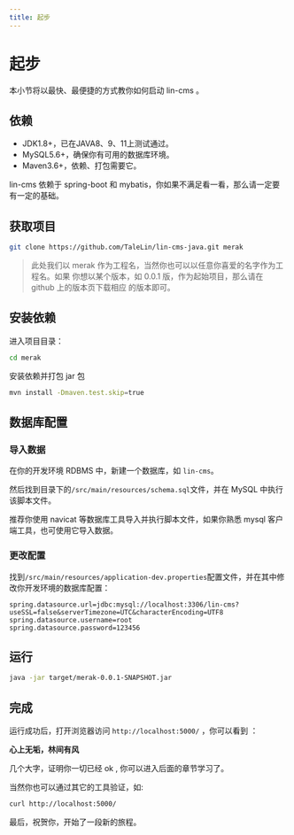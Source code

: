 ```yaml
---
title: 起步
---
```


# 起步

本小节将以最快、最便捷的方式教你如何启动 lin-cms 。

## 依赖

- JDK1.8+，已在JAVA8、9、11上测试通过。
- MySQL5.6+，确保你有可用的数据库环境。
- Maven3.6+，依赖、打包需要它。

lin-cms 依赖于 spring-boot 和 mybatis，你如果不满足看一看，那么请一定要
有一定的基础。

## 获取项目

```bash
git clone https://github.com/TaleLin/lin-cms-java.git merak
```

> 此处我们以 merak 作为工程名，当然你也可以以任意你喜爱的名字作为工程名。如果 你想以某个版本，如 0.0.1 版，作为起始项目，那么请在 github 上的版本页下载相应 的版本即可。

## 安装依赖

进入项目目录：

```bash
cd merak
```

安装依赖并打包 jar 包

```bash
mvn install -Dmaven.test.skip=true 
```

## 数据库配置

### 导入数据

在你的开发环境 RDBMS 中，新建一个数据库，如 `lin-cms`。

然后找到目录下的`/src/main/resources/schema.sql`文件，并在 MySQL 中执行该脚本文件。

推荐你使用 navicat 等数据库工具导入并执行脚本文件，如果你熟悉 mysql 客户端工具，也可使用它导入数据。

### 更改配置

找到`/src/main/resources/application-dev.properties`配置文件，并在其中修改你开发环境的数据库配置：

```properties
spring.datasource.url=jdbc:mysql://localhost:3306/lin-cms?useSSL=false&serverTimezone=UTC&characterEncoding=UTF8
spring.datasource.username=root
spring.datasource.password=123456
``` 

## 运行

```bash
java -jar target/merak-0.0.1-SNAPSHOT.jar
```

## 完成

运行成功后，打开浏览器访问 `http://localhost:5000/` ，你可以看到 ：

**心上无垢，林间有风** 

几个大字，证明你一切已经 ok , 你可以进入后面的章节学习了。

当然你也可以通过其它的工具验证，如:

```bash
curl http://localhost:5000/
```

最后，祝贺你，开始了一段新的旅程。

<RightMenu />